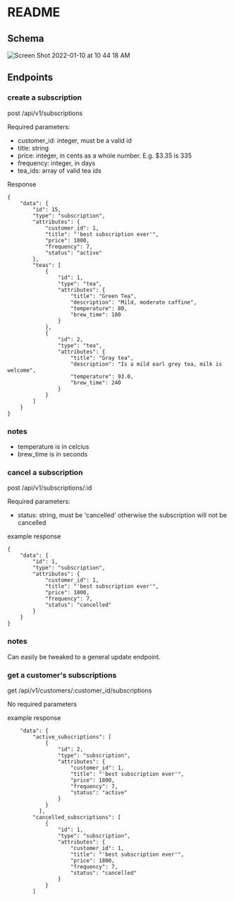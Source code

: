 # README

## Schema


![Screen Shot 2022-01-10 at 10 44 18 AM](https://user-images.githubusercontent.com/84806907/148813393-2de5e9f3-e14e-4a66-abf0-d3cffcfc4ec7.png)


## Endpoints


### create a subscription

post /api/v1/subscriptions

Required parameters:

* customer_id: integer, must be a valid id
* title: string
* price: integer, in cents as a whole number. E.g. $3.35 is 335
* frequency: integer, in days
* tea_ids: array of valid tea ids

Response
```
{
    "data": {
        "id": 15,
        "type": "subscription",
        "attributes": {
            "customer_id": 1,
            "title": "'best subscription ever'",
            "price": 1800,
            "frequency": 7,
            "status": "active"
        },
        "teas": [
            {
                "id": 1,
                "type": "tea",
                "attributes": {
                    "title": "Green Tea",
                    "description": "Mild, moderate caffine",
                    "temperature": 80,
                    "brew_time": 180
                }
            },
            {
                "id": 2,
                "type": "tea",
                "attributes": {
                    "title": "Gray tea",
                    "description": "Is a mild earl grey tea, milk is welcome",
                    "temperature": 93.0,
                    "brew_time": 240
                }
            }
        ]
    }
}

```
### notes
* temperature is in celcius
* brew_time is in seconds

### cancel a subscription
post /api/v1/subscriptions/:id

Required parameters:
* status: string, must be 'cancelled' otherwise the subscription will not be cancelled


example response
```
{
    "data": {
        "id": 1,
        "type": "subscription",
        "attributes": {
            "customer_id": 1,
            "title": "'best subscription ever'",
            "price": 1800,
            "frequency": 7,
            "status": "cancelled"
        }
    }
}
```

### notes
Can easily be tweaked to a general update endpoint.


### get a customer's subscriptions

get /api/v1/customers/:customer_id/subscriptions

No required parameters


example response
```
    "data": {
        "active_subscriptions": [
            {
                "id": 2,
                "type": "subscription",
                "attributes": {
                    "customer_id": 1,
                    "title": "'best subscription ever'",
                    "price": 1800,
                    "frequency": 7,
                    "status": "active"
                }
            }
          ],
        "cancelled_subscriptions": [
            {
                "id": 1,
                "type": "subscription",
                "attributes": {
                    "customer_id": 1,
                    "title": "'best subscription ever'",
                    "price": 1800,
                    "frequency": 7,
                    "status": "cancelled"
                }
            }
        ]
```
